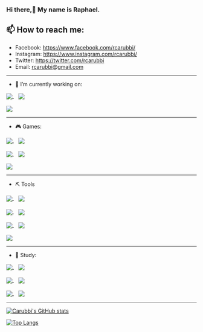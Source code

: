 ### Hi there,👋 My name is Raphael.

## 📫 How to reach me: 
* Facebook: https://www.facebook.com/rcarubbi/
* Instagram: https://www.instagram.com/rcarubbi/
* Twitter: https://twitter.com/rcarubbi
* Email: rcarubbi@gmail.com

---

- 🔭 I’m currently working on:
  
<a href="https://github.com/rcarubbi/ReactBlocklyEditor">
  <img align="center" src="https://github-readme-stats.vercel.app/api/pin/?username=rcarubbi&repo=ReactBlocklyEditor&theme=darcula" />
</a> 
&nbsp;&nbsp;
<a href="https://github.com/rcarubbi/Carubbi.ChatbotStudio">
  <img align="center" src="https://github-readme-stats.vercel.app/api/pin/?username=rcarubbi&repo=Carubbi.ChatbotStudio&theme=darcula" />
</a>
<br />
<br />
<a href="https://github.com/rcarubbi/Smart.LMS">
  <img align="center" src="https://github-readme-stats.vercel.app/api/pin/?username=rcarubbi&repo=Smart.LMS&theme=darcula" />
</a>

---

- 🎮 Games:
 
<a href="https://github.com/rcarubbi/doom-fire">
  <img align="center" src="https://github-readme-stats.vercel.app/api/pin/?username=rcarubbi&repo=doom-fire&theme=darcula" />
</a>
&nbsp;&nbsp;
<a href="https://github.com/rcarubbi/ytb_snake_js">
  <img align="center" src="https://github-readme-stats.vercel.app/api/pin/?username=rcarubbi&repo=ytb_snake_js&theme=darcula" />
</a>
<br />
<br />
<a href="https://github.com/rcarubbi/Carubbi.Cards">
  <img align="center" src="https://github-readme-stats.vercel.app/api/pin/?username=rcarubbi&repo=Carubbi.Cards&theme=darcula" />
</a>
&nbsp;&nbsp;
<a href="https://github.com/rcarubbi/Carubbi.Sudoku">
  <img align="center" src="https://github-readme-stats.vercel.app/api/pin/?username=rcarubbi&repo=Carubbi.Sudoku&theme=darcula" />
</a>
<br />
<br />
<a href="https://github.com/rcarubbi/pathfinder">
  <img align="center" src="https://github-readme-stats.vercel.app/api/pin/?username=rcarubbi&repo=pathfinder&theme=darcula" />
</a>

---

- ⛏️ Tools

<a href="https://github.com/rcarubbi/Carubbi-AudioConverter-Api">
  <img align="center" src="https://github-readme-stats.vercel.app/api/pin/?username=rcarubbi&repo=Carubbi-AudioConverter-Api&theme=darcula" />
</a>
&nbsp;&nbsp;
<a href="https://github.com/rcarubbi/Carubbi.StateMachine">
  <img align="center" src="https://github-readme-stats.vercel.app/api/pin/?username=rcarubbi&repo=Carubbi.StateMachine&theme=darcula" />
</a>
<br />
<br />
<a href="https://github.com/rcarubbi/Carubbi.DiffAnalyzer">
  <img align="center" src="https://github-readme-stats.vercel.app/api/pin/?username=rcarubbi&repo=Carubbi.DiffAnalyzer&theme=darcula" />
</a>
&nbsp;&nbsp;
<a href="https://github.com/rcarubbi/Carubbi.Communication">
  <img align="center" src="https://github-readme-stats.vercel.app/api/pin/?username=rcarubbi&repo=Carubbi.Communication&theme=darcula" />
</a>
<br />
<br />
<a href="https://github.com/rcarubbi/Carubbi.Mainframe">
  <img align="center" src="https://github-readme-stats.vercel.app/api/pin/?username=rcarubbi&repo=Carubbi.Mainframe&theme=darcula" />
</a>
&nbsp;&nbsp;
<a href="https://github.com/rcarubbi/Carubbi.CaptchaBreaker">
  <img align="center" src="https://github-readme-stats.vercel.app/api/pin/?username=rcarubbi&repo=Carubbi.CaptchaBreaker&theme=darcula" />
</a>
<br />
<br />
<a href="https://github.com/rcarubbi/Carubbi.CurrencyWriter">
  <img align="center" src="https://github-readme-stats.vercel.app/api/pin/?username=rcarubbi&repo=Carubbi.CurrencyWriter&theme=darcula" />
</a> 

---

- 📖 Study: 
 
<a href="https://github.com/rcarubbi/rabbitmqcourse">
  <img align="center" src="https://github-readme-stats.vercel.app/api/pin/?username=rcarubbi&repo=rabbitmqcourse&theme=darcula" />
</a>
&nbsp;&nbsp;
<a href="https://github.com/rcarubbi/CAnsi-DataStructures">
  <img align="center" src="https://github-readme-stats.vercel.app/api/pin/?username=rcarubbi&repo=CAnsi-DataStructures&theme=darcula" />
</a>
<br />
<br />
<a href="https://github.com/rcarubbi/ProjetosArduino">
  <img align="center" src="https://github-readme-stats.vercel.app/api/pin/?username=rcarubbi&repo=ProjetosArduino&theme=darcula" />
</a>
&nbsp;&nbsp;
<a href="https://github.com/rcarubbi/BlockchainPOC">
  <img align="center" src="https://github-readme-stats.vercel.app/api/pin/?username=rcarubbi&repo=BlockchainPOC&theme=darcula" />
</a>
<br />
<br />
<a href="https://github.com/rcarubbi/curso-android">
  <img align="center" src="https://github-readme-stats.vercel.app/api/pin/?username=rcarubbi&repo=curso-android&theme=darcula" />
</a>
&nbsp;&nbsp;
<a href="https://github.com/rcarubbi/WebRTCPOC">
  <img align="center" src="https://github-readme-stats.vercel.app/api/pin/?username=rcarubbi&repo=WebRTCPOC&theme=darcula" />
</a>
 
---

[![Carubbi's GitHub stats](https://github-readme-stats.vercel.app/api?username=rcarubbi&count_private=true&show_icons=true&theme=darcula)](https://github.com/rcarubbi)

[![Top Langs](https://github-readme-stats.vercel.app/api/top-langs/?username=rcarubbi&langs_count=8&theme=darcula&layout=compact)](https://github.com/rcarubbi)

<!--
**rcarubbi/rcarubbi** is a ✨ _special_ ✨ repository because its `README.md` (this file) appears on your GitHub profile.

Here are some ideas to get you started:

- 🔭 I’m currently working on ...
- 🌱 I’m currently learning ...
- 👯 I’m looking to collaborate on ...
- 🤔 I’m looking for help with ...
- 💬 Ask me about ...
- 📫 How to reach me: ...
- 😄 Pronouns: ...
- ⚡ Fun fact: ...
-->
